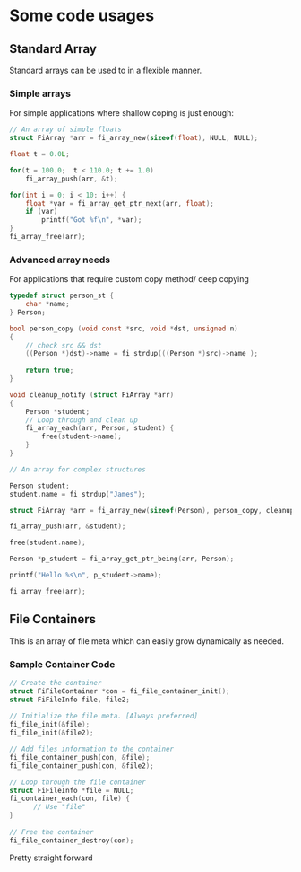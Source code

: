 # Some code usages

## Standard Array
Standard arrays can be used to in a flexible manner.

### Simple arrays
For simple applications where shallow coping is just enough:
```C
// An array of simple floats
struct FiArray *arr = fi_array_new(sizeof(float), NULL, NULL);

float t = 0.0L;

for(t = 100.0;  t < 110.0; t += 1.0)
    fi_array_push(arr, &t);

for(int i = 0; i < 10; i++) {
    float *var = fi_array_get_ptr_next(arr, float);
    if (var)
        printf("Got %f\n", *var);
}
fi_array_free(arr);

```
### Advanced array needs
For applications that require custom copy method/ deep copying
```C
typedef struct person_st {
    char *name;
} Person;

bool person_copy (void const *src, void *dst, unsigned n)
{
    // check src && dst
    ((Person *)dst)->name = fi_strdup(((Person *)src)->name );
    
    return true;
}

void cleanup_notify (struct FiArray *arr)
{
    Person *student;
    // Loop through and clean up
    fi_array_each(arr, Person, student) {
        free(student->name);
    }
}

// An array for complex structures

Person student;
student.name = fi_strdup("James");

struct FiArray *arr = fi_array_new(sizeof(Person), person_copy, cleanup_notify);

fi_array_push(arr, &student);

free(student.name);

Person *p_student = fi_array_get_ptr_being(arr, Person);

printf("Hello %s\n", p_student->name); 

fi_array_free(arr);


```

## File Containers
This is an array of file meta which can easily grow dynamically as needed.

### Sample Container Code
```C
// Create the container 
struct FiFileContainer *con = fi_file_container_init();
struct FiFileInfo file, file2;
 
// Initialize the file meta. [Always preferred]
fi_file_init(&file);
fi_file_init(&file2);

// Add files information to the container
fi_file_container_push(con, &file);
fi_file_container_push(con, &file2);

// Loop through the file container
struct FiFileInfo *file = NULL;
fi_container_each(con, file) {
      // Use "file"
}
    
// Free the container
fi_file_container_destroy(con);
```

Pretty straight forward
